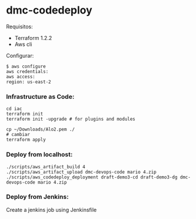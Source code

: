 # dmc-codedeploy

Requisitos:
- Terraform 1.2.2
- Aws cli

Configurar:
```
$ aws configure
aws credentials:
aws access:
region: us-east-2
```

### Infrastructure as Code:
```
cd iac
terraform init
terraform init -upgrade # for plugins and modules

cp ~/Downloads/Alo2.pem ./
# cambiar 
terraform apply
```

### Deploy from localhost:
```
./scripts/aws_artifact_build 4
./scripts/aws_artifact_upload dmc-devops-code mario 4.zip
./scripts/aws_codedeploy_deployment draft-demo3-cd draft-demo3-dg dmc-devops-code mario 4.zip
```

### Deploy from Jenkins:
Create a jenkins job using Jenkinsfile
